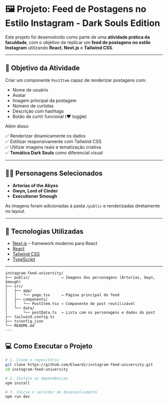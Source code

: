 # 🖼️ Projeto: Feed de Postagens no Estilo Instagram - Dark Souls Edition

Este projeto foi desenvolvido como parte de uma **atividade prática da faculdade**, com o objetivo de replicar um **feed de postagens no estilo Instagram** utilizando **React**, **Next.js** e **Tailwind CSS**.

---

## 🎯 Objetivo da Atividade

Criar um componente `PostItem` capaz de renderizar postagens com:

- Nome de usuário  
- Avatar  
- Imagem principal da postagem  
- Número de curtidas  
- Descrição com hashtags  
- Botão de curtir funcional (❤️ toggle)

Além disso:

✅ Renderizar dinamicamente os dados  
✅ Estilizar responsivamente com Tailwind CSS  
✅ Utilizar imagens reais e tematização criativa  
✅ **Temática Dark Souls** como diferencial visual

---

## 🧙‍♂️ Personagens Selecionados

- **Artorias of the Abyss**  
- **Gwyn, Lord of Cinder**  
- **Executioner Smough**  

As imagens foram adicionadas à pasta `/public` e renderizadas diretamente no layout.

---

## 🧪 Tecnologias Utilizadas

- [Next.js](https://nextjs.org/) – framework moderno para React
- [React](https://reactjs.org/)
- [Tailwind CSS](https://tailwindcss.com/)
- [TypeScript](https://www.typescriptlang.org/)

---


```plaintext
instagram-feed-university/
├── public/              → Imagens dos personagens (Artorias, Gwyn, Smough)
├── src/
│   ├── app/
│   │   └── page.tsx     → Página principal do feed
│   ├── components/
│   │   └── PostItem.tsx → Componente de post reutilizável
│   └── data/
│       └── postData.ts  → Lista com os personagens e dados do post
├── tailwind.config.ts
├── tsconfig.json
└── README.md
---

```
## 💻 Como Executar o Projeto

```bash
# 1. Clone o repositório
git clone https://github.com/Elwardz/instagram-feed-university.git
cd instagram-feed-university

# 2. Instale as dependências
npm install

# 3. Inicie o servidor de desenvolvimento
npm run dev
